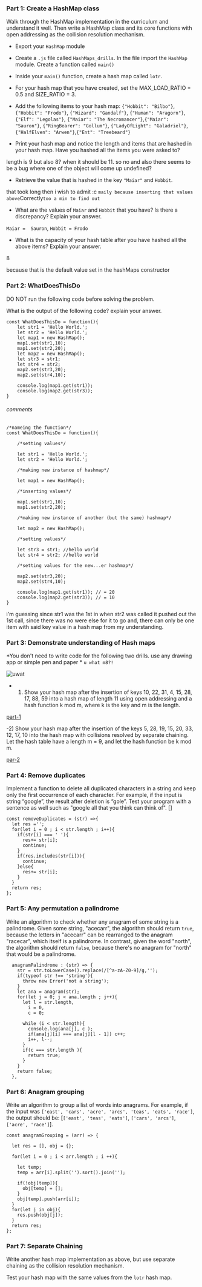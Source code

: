 ### Part 1: Create a HashMap class
Walk through the HashMap implementation in the curriculum and understand it well. Then write a HashMap class and its core functions with open addressing as the collision resolution mechanism.


- Export your `HashMap` module

- Create a `.js` file called `HashMaps_drills`. In the file import the `HashMap` module. Create a function called `main()`

- Inside your `main()` function, create a hash map called `lotr`.

- For your hash map that you have created, set the MAX_LOAD_RATIO = 0.5 and SIZE_RATIO = 3.

- Add the following items to your hash map: `{"Hobbit": "Bilbo"}`, `{"Hobbit": "Frodo"}`, `{"Wizard": "Gandalf"}`, `{"Human": "Aragorn"}`, `{"Elf": "Legolas"}`, `{"Maiar": "The Necromancer"}`,`{"Maiar": "Sauron"}`, `{"RingBearer": "Gollum"}`, `{"LadyOfLight": "Galadriel"}`, `{"HalfElven": "Arwen"}`,`{"Ent": "Treebeard"}`

- Print your hash map and notice the length and items that are hashed in your hash map. Have you hashed all the items you were asked to?

length is 9 but also 8? when it should be 11. 
so no and also there seems to be a bug where one of the object will come up undefined? 

- Retrieve the value that is hashed in the key `"Maiar"` and `Hobbit`.

that took long then i wish to admit  :c 
`maily because inserting that values above`Correctly`too a min to find out`

- What are the values of `Maiar` and `Hobbit` that you have? Is there a discrepancy? Explain your answer.

`Maiar =  Sauron`,
`Hobbit = Frodo`

- What is the capacity of your hash table after you have hashed all the above items? Explain your answer.

8 

because that is the default value set in the hashMaps constructor 



### Part 2: WhatDoesThisDo
DO NOT run the following code before solving the problem.

What is the output of the following code? explain your answer.
```
const WhatDoesThisDo = function(){
    let str1 = 'Hello World.';
    let str2 = 'Hello World.';
    let map1 = new HashMap();
    map1.set(str1,10);
    map1.set(str2,20);
    let map2 = new HashMap();
    let str3 = str1;
    let str4 = str2;
    map2.set(str3,20);
    map2.set(str4,10);

    console.log(map1.get(str1));
    console.log(map2.get(str3));
}
```
###### comments
```
/*nameing the function*/
const WhatDoesThisDo = function(){

    /*setting values*/

    let str1 = 'Hello World.';
    let str2 = 'Hello World.';

    /*making new instance of hashmap*/

    let map1 = new HashMap();

    /*inserting values*/

    map1.set(str1,10);
    map1.set(str2,20);

    /*making new instance of another (but the same) hashmap*/

    let map2 = new HashMap();

    /*setting values*/

    let str3 = str1; //hello world
    let str4 = str2; //hello world

    /*setting values for the new...er hashmap*/

    map2.set(str3,20);
    map2.set(str4,10);

    console.log(map1.get(str1)); // = 20
    console.log(map2.get(str3)); // = 10
}

```
i'm guessing since str1 was the 1st in
when str2 was called it pushed out the 1st call, since there was no were else  for it to go and, there can only be one item with said key value in a hash map from my understanding. 



### Part 3: Demonstrate understanding of Hash maps
*You don't need to write code for the following two drills. use any drawing app or simple pen and paper *
`u what m8?!`

![uwat](/img/2777.jpg)

- 1) Show your hash map after the insertion of keys 10, 22, 31, 4, 15, 28, 17, 88, 59 into a hash map of length 11 using open addressing and a hash function k mod m, where k is the key and m is the length.

[part-1](/img/part-1_of_4_hash_map.png)

 -2) Show your hash map after the insertion of the keys 5, 28, 19, 15, 20, 33, 12, 17, 10 into the hash map with collisions resolved by separate chaining. Let the hash table have a length m = 9, and let the hash function be k mod m.

[par-2](/img/part_2_of_part_4_for_hash_maps.png)

### Part 4: Remove duplicates
Implement a function to delete all duplicated characters in a string and keep only the first occurrence of each character. For example, if the input is string “google”, the result after deletion is “gole”. Test your program with a sentence as well such as "google all that you think can think of".
[]
```
const removeDuplicates = (str) =>{
  let res ='';
  for(let i = 0 ; i < str.length ; i++){
    if(str[i] === ' '){
      res+= str[i];
      continue;
    }
    if(res.includes(str[i])){
      continue;
    }else{
      res+= str[i];
    }
  }
  return res;
};
```

### Part 5: Any permutation a palindrome
Write an algorithm to check whether any anagram of some string is a palindrome. Given some string, "acecarr", the algorithm should return `true`, because the letters in "acecarr" can be rearranged to the anagram "racecar", which itself is a palindrome. In contrast, given the word "north", the algorithm should return `false`, because there's no anagram for "north" that would be a palindrome.

```
  anagramPalindrome : (str) => {
    str = str.toLowerCase().replace(/[^a-zA-Z0-9]/g,'');
    if(typeof str !== 'string'){
      throw new Error('not a string');
    }
    let ana = anagram(str);
    for(let j = 0; j < ana.length ; j++){
      let l = str.length,
        i = 0,
        c = 0;

      while (i < str.length){
        console.log(ana[j], c );
        if(ana[j][i] === ana[j][l - 1]) c++;
        i++, l--;
      } 
      if(c === str.length ){
        return true;
      }
    }
    return false;
  },
```

### Part 6: Anagram grouping
Write an algorithm to group a list of words into anagrams. For example, if the input was `['east', 'cars', 'acre', 'arcs', 'teas', 'eats', 'race']`, the output should be: [`['east', 'teas', 'eats']`, `['cars', 'arcs']`, `['acre', 'race']`].

```
const anagramGrouping = (arr) => {

  let res = [], obj = {};

  for(let i = 0 ; i < arr.length ; i ++){

    let temp; 
    temp = arr[i].split('').sort().join('');

    if(!obj[temp]){
      obj[temp] = [];
    }
    obj[temp].push(arr[i]);
  }
  for(let j in obj){
    res.push(obj[j]);
  }
  return res;
};
```

### Part 7: Separate Chaining
Write another hash map implementation as above, but use separate chaining as the collision resolution mechanism.

Test your hash map with the same values from the `lotr` hash map.